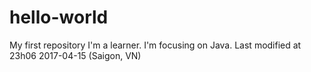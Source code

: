 # hello-world
My first repository
I'm a learner. I'm focusing on Java.
Last modified at 23h06 2017-04-15 (Saigon, VN)
